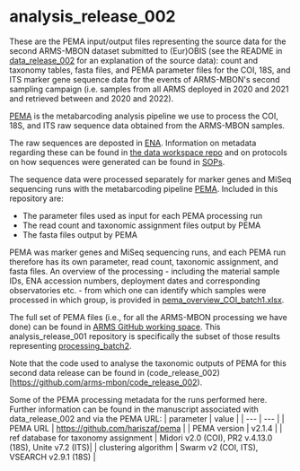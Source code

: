# analysis_release_002

These are the PEMA input/output files representing the source data for the second ARMS-MBON dataset submitted to (Eur)OBIS (see the README in [data_release_002](https://github.com/arms-mbon/data_release_002) for an explanation of the source data): count and taxonomy tables, fasta files, and PEMA parameter files for the COI, 18S, and ITS marker gene sequence data for the events of ARMS-MBON's second sampling campaign (i.e. samples from all ARMS deployed in 2020 and 2021 and retrieved between and 2020 and 2022).  

[PEMA](https://github.com/hariszaf/pema) is the metabarcoding analysis pipeline we use to process the COI, 18S, and ITS raw sequence data obtained from the ARMS-MBON samples. 

The raw sequences are deposted in [ENA](https://www.ebi.ac.uk/ena/browser/home). Information on metadata regarding these can be found in [the data workspace repo](https://github.com/arms-mbon/data_workspace/tree/main/qualitycontrolled_data) and on protocols on how sequences were generated can be found in [SOPs](https://github.com/arms-mbon/documentation/tree/main/standard_operating_procedures). 

The sequence data were processed separately for marker genes and MiSeq sequencing runs with the metabarcoding pipeline [PEMA](https://github.com/hariszaf/pema). Included in this repository are:
* The parameter files used as input for each PEMA processing run
* The read count and taxonomic assignment files output by PEMA
* The fasta files output by PEMA

PEMA was marker genes and MiSeq sequencing runs, and each PEMA run therefore has its own parameter, read count, taxonomic assignment, and fasta files. An overview of the processing - including the material sample IDs, ENA accession numbers, deployment dates and corresponding observatories etc. - from which one can identify which samples were processed in which group, is provided in [pema_overview_COI_batch1.xlsx](https://github.com/arms-mbon/analysis_release_001/blob/main/pema_overview_COI_batch1.xlsx). 

The full set of PEMA files (i.e., for all the ARMS-MBON processing we have done) can be found in [ARMS GitHub working space](https://github.com/arms-mbon/data_workspace/tree/main/analysis_data/from_pema). This analysis_release_001 repository is specifically the subset of those results representing [processing_batch2](https://github.com/arms-mbon/data_workspace/tree/main/analysis_data/from_pema/processing_batch2).

Note that the code used to analyse the taxonomic outputs of PEMA for this second data release can be found in (code_release_002)[https://github.com/arms-mbon/code_release_002).

Some of the PEMA processing metadata for the runs performed here. Further information can be found in the manuscript associated with data_release_002 and via the PEMA URL:
| parameter | value |
| --- | --- | 
| PEMA URL | https://github.com/hariszaf/pema | 
| PEMA version | v2.1.4 | 
| ref database for taxonomy assignment | Midori v2.0 (COI),  PR2 v.4.13.0 (18S), Unite v7.2 (ITS)| 
| clustering algorithm | Swarm v2 (COI, ITS), VSEARCH v2.9.1 (18S) | 





